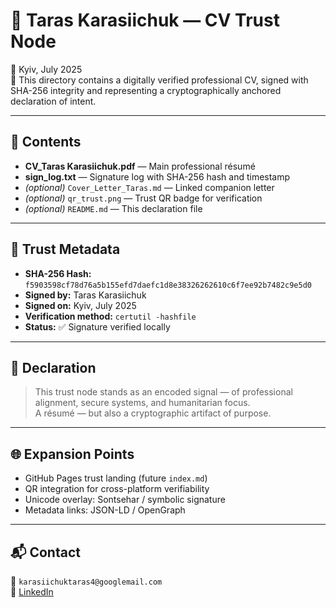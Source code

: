 # 💠 Taras Karasiichuk — CV Trust Node

📍 Kyiv, July 2025  
🔐 This directory contains a digitally verified professional CV, signed with SHA-256 integrity and representing a cryptographically anchored declaration of intent.

---

## 📄 Contents

- **CV_Taras Karasiichuk.pdf** — Main professional résumé  
- **sign_log.txt** — Signature log with SHA-256 hash and timestamp  
- *(optional)* `Cover_Letter_Taras.md` — Linked companion letter  
- *(optional)* `qr_trust.png` — Trust QR badge for verification  
- *(optional)* `README.md` — This declaration file  

---

## 🔏 Trust Metadata

- **SHA-256 Hash:**  
  `f5903598cf78d76a5b155efd7daefc1d8e38326262610c6f7ee92b7482c9e5d0`  
- **Signed by:** Taras Karasiichuk  
- **Signed on:** Kyiv, July 2025  
- **Verification method:** `certutil -hashfile`  
- **Status:** ✅ Signature verified locally

---

## 🧾 Declaration

> This trust node stands as an encoded signal — of professional alignment, secure systems, and humanitarian focus.  
> A résumé — but also a cryptographic artifact of purpose.

---

## 🌐 Expansion Points

- GitHub Pages trust landing (future `index.md`)  
- QR integration for cross-platform verifiability  
- Unicode overlay: Sontsehar / symbolic signature  
- Metadata links: JSON-LD / OpenGraph

---

## 📬 Contact

📧 `karasiichuktaras4@googlemail.com`  
🔗 [LinkedIn](https://linkedin.com/in/taras-karasiichuk-01b2b4227)
